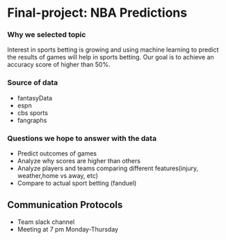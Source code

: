 # Final-project: NBA Predictions

### Why we selected topic
Interest in sports betting is growing and using machine learning to predict the results of games will help in sports betting. 
Our goal is to achieve an accuracy score of higher than 50%.

### Source of data

- fantasyData
- espn
- cbs sports
- fangraphs

###  Questions we hope to answer with the data

- Predict outcomes of games
- Analyze why scores are higher than others
- Analyze players and teams comparing different features(injury, weather,home vs away, etc)
- Compare to actual sport betting (fanduel)

## Communication Protocols

- Team slack channel
- Meeting at 7 pm Monday-Thursday
